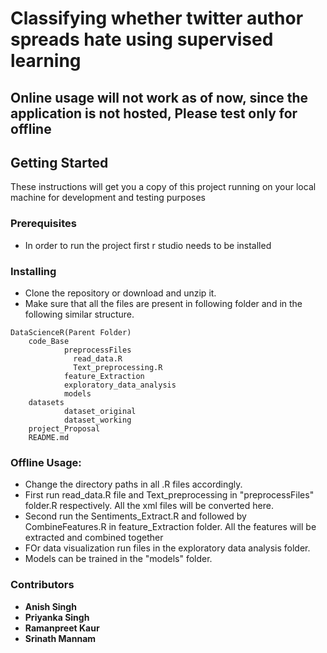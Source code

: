 # Classifying whether twitter author spreads hate using supervised learning

## Online usage will not work as of now, since the application is not hosted, Please test only for offline

## Getting Started
These instructions will get you a copy of this project running on your local machine for development and testing purposes

### Prerequisites

* In order to run the project first r studio needs to be installed

### Installing

* Clone the repository or download and unzip it.    
* Make sure that all the files are present in following folder and in the following similar structure.  

```
DataScienceR(Parent Folder)
    code_Base  
            preprocessFiles
              read_data.R
              Text_preprocessing.R
            feature_Extraction
            exploratory_data_analysis
            models
    datasets  
            dataset_original
            dataset_working
    project_Proposal
    README.md
```


### Offline Usage:
* Change the directory paths in all .R files accordingly.
* First run read_data.R file and Text_preprocessing in "preprocessFiles" folder.R respectively. All the xml files will be converted here. 
* Second run the Sentiments_Extract.R and followed by CombineFeatures.R in feature_Extraction folder. All the features will be extracted and combined together
* FOr data visualization run files in the exploratory data analysis folder.
* Models can be trained in the "models" folder.

### Contributors
* **Anish Singh**
* **Priyanka Singh**
* **Ramanpreet Kaur**
* **Srinath Mannam**
